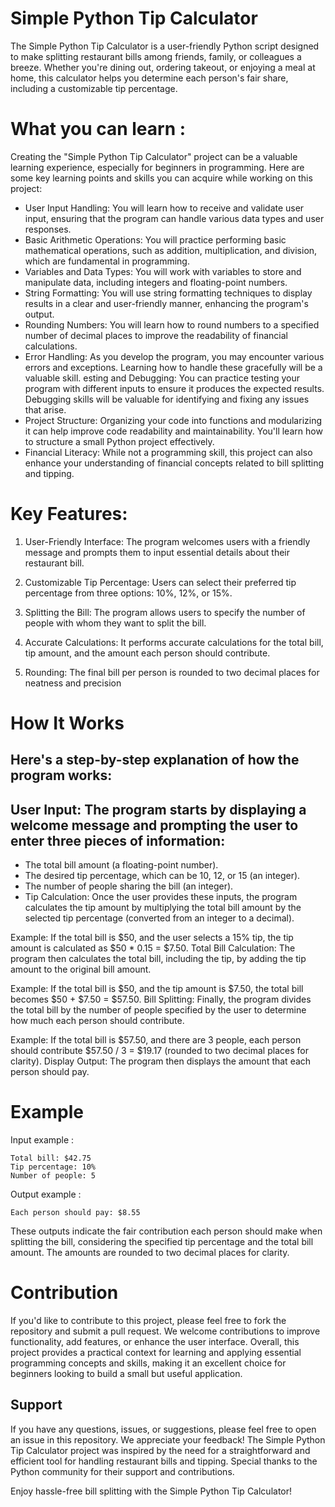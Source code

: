 # Simple Python Tip Calculator
The Simple Python Tip Calculator is a user-friendly Python script designed to make splitting restaurant bills among friends, family, or colleagues a breeze. Whether you're dining out, ordering takeout, or enjoying a meal at home, this calculator helps you determine each person's fair share, including a customizable tip percentage.

# What you can learn :
Creating the "Simple Python Tip Calculator" project can be a valuable learning experience, especially for beginners in programming. Here are some key learning points and skills you can acquire while working on this project:

- User Input Handling: You will learn how to receive and validate user input, ensuring that the program can handle various data types and user responses.
- Basic Arithmetic Operations: You will practice performing basic mathematical operations, such as addition, multiplication, and division, which are fundamental in programming.
- Variables and Data Types: You will work with variables to store and manipulate data, including integers and floating-point numbers.
- String Formatting: You will use string formatting techniques to display results in a clear and user-friendly manner, enhancing the program's output.
- Rounding Numbers: You will learn how to round numbers to a specified number of decimal places to improve the readability of financial calculations.
- Error Handling: As you develop the program, you may encounter various errors and exceptions. Learning how to handle these gracefully will be a valuable skill.
esting and Debugging: You can practice testing your program with different inputs to ensure it produces the expected results. Debugging skills will be valuable for identifying and fixing any issues that arise.
- Project Structure: Organizing your code into functions and modularizing it can help improve code readability and maintainability. You'll learn how to structure a small Python project effectively.
- Financial Literacy: While not a programming skill, this project can also enhance your understanding of financial concepts related to bill splitting and tipping.

 # Key Features:

1. User-Friendly Interface: The program welcomes users with a friendly message and prompts them to input essential details about their restaurant bill.

2. Customizable Tip Percentage: Users can select their preferred tip percentage from three options: 10%, 12%, or 15%.

3. Splitting the Bill: The program allows users to specify the number of people with whom they want to split the bill.

4. Accurate Calculations: It performs accurate calculations for the total bill, tip amount, and the amount each person should contribute.

5. Rounding: The final bill per person is rounded to two decimal places for neatness and precision

# How It Works
## Here's a step-by-step explanation of how the program works:

## User Input: The program starts by displaying a welcome message and prompting the user to enter three pieces of information:

- The total bill amount (a floating-point number).
- The desired tip percentage, which can be 10, 12, or 15 (an integer).
- The number of people sharing the bill (an integer).
- Tip Calculation: Once the user provides these inputs, the program calculates the tip amount by multiplying the total bill amount by the selected tip percentage (converted from an integer to a decimal).

Example: If the total bill is $50, and the user selects a 15% tip, the tip amount is calculated as $50 * 0.15 = $7.50.
Total Bill Calculation: The program then calculates the total bill, including the tip, by adding the tip amount to the original bill amount.

Example: If the total bill is $50, and the tip amount is $7.50, the total bill becomes $50 + $7.50 = $57.50.
Bill Splitting: Finally, the program divides the total bill by the number of people specified by the user to determine how much each person should contribute.

Example: If the total bill is $57.50, and there are 3 people, each person should contribute $57.50 / 3 = $19.17 (rounded to two decimal places for clarity).
Display Output: The program then displays the amount that each person should pay.

# Example
Input example :
```
Total bill: $42.75
Tip percentage: 10%
Number of people: 5
```

Output example :
```
Each person should pay: $8.55
```
These outputs indicate the fair contribution each person should make when splitting the bill, considering the specified tip percentage and the total bill amount. The amounts are rounded to two decimal places for clarity.

# Contribution
If you'd like to contribute to this project, please feel free to fork the repository and submit a pull request. We welcome contributions to improve functionality, add features, or enhance the user interface.
Overall, this project provides a practical context for learning and applying essential programming concepts and skills, making it an excellent choice for beginners looking to build a small but useful application.

## Support
If you have any questions, issues, or suggestions, please feel free to open an issue in this repository. We appreciate your feedback!
The Simple Python Tip Calculator project was inspired by the need for a straightforward and efficient tool for handling restaurant bills and tipping. Special thanks to the Python community for their support and contributions.

Enjoy hassle-free bill splitting with the Simple Python Tip Calculator!


